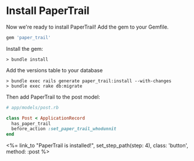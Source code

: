 # Install PaperTrail

Now we're ready to install PaperTrail! Add the gem to your Gemfile.

```ruby
gem 'paper_trail'
```

Install the gem:

```text
> bundle install
```

Add the versions table to your database

```text
> bundle exec rails generate paper_trail:install --with-changes
> bundle exec rake db:migrate
```

Then add PaperTrail to the post model:

```ruby
# app/models/post.rb

class Post < ApplicationRecord
  has_paper_trail
  before_action :set_paper_trail_whodunnit
end
```

<div class="mt-8 text-center">
  <%= link_to "PaperTrail is installed!", set_step_path(step: 4), class: 'button', method: :post %>
</div>
